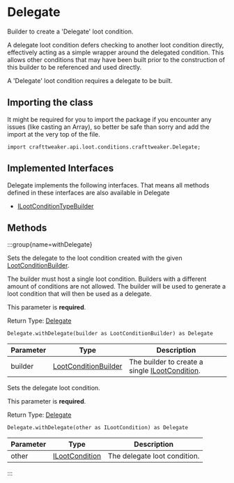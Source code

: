 # Delegate

Builder to create a 'Delegate' loot condition.

 A delegate loot condition defers checking to another loot condition directly, effectively acting as a simple wrapper
 around the delegated condition. This allows other conditions that may have been built prior to the construction of
 this builder to be referenced and used directly.

 A 'Delegate' loot condition requires a delegate to be built.

## Importing the class

It might be required for you to import the package if you encounter any issues (like casting an Array), so better be safe than sorry and add the import at the very top of the file.
```zenscript
import crafttweaker.api.loot.conditions.crafttweaker.Delegate;
```


## Implemented Interfaces
Delegate implements the following interfaces. That means all methods defined in these interfaces are also available in Delegate

- [ILootConditionTypeBuilder](/vanilla/api/loot/conditions/ILootConditionTypeBuilder)

## Methods

:::group{name=withDelegate}

Sets the delegate to the loot condition created with the given [LootConditionBuilder](/vanilla/api/loot/conditions/LootConditionBuilder).

 The builder must host a single loot condition. Builders with a different amount of conditions are not allowed.
 The builder will be used to generate a loot condition that will then be used as a delegate.

 This parameter is <strong>required</strong>.

Return Type: [Delegate](/vanilla/api/loot/conditions/crafttweaker/Delegate)

```zenscript
Delegate.withDelegate(builder as LootConditionBuilder) as Delegate
```

| Parameter | Type | Description |
|-----------|------|-------------|
| builder | [LootConditionBuilder](/vanilla/api/loot/conditions/LootConditionBuilder) | The builder to create a single [ILootCondition](/vanilla/api/loot/conditions/ILootCondition). |


Sets the delegate loot condition.

 This parameter is <strong>required</strong>.

Return Type: [Delegate](/vanilla/api/loot/conditions/crafttweaker/Delegate)

```zenscript
Delegate.withDelegate(other as ILootCondition) as Delegate
```

| Parameter | Type | Description |
|-----------|------|-------------|
| other | [ILootCondition](/vanilla/api/loot/conditions/ILootCondition) | The delegate loot condition. |


:::



